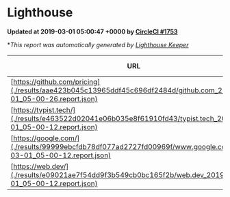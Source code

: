 
# Lighthouse

**Updated at 2019-03-01 05:00:47 +0000 by [CircleCI #1753](https://circleci.com/gh/ItinerisLtd/lighthouse-keeper-example/1753)**

**This report was automatically generated by [Lighthouse Keeper](https://github.com/itinerisltd/lighthouse-keeper)*

| URL | Performance | Accessibility | Best Practices | SEO | PWA | Updated At |
| --- | --- | --- | --- | --- | --- | --- |
| [https://github.com/pricing](./results/aae423b045c13965ddf45c696df2484d/github.com_2019-03-01_05-00-26.report.json) | 0.8 | 0.89 | 0.93 | 0.9 | 0.58 | 2019-03-01T05:00:26.798Z |
| [https://typist.tech/](./results/e463522d02041e06b035e8f61910fd43/typist.tech_2019-03-01_05-00-12.report.json) | 1 |  |  |  |  | 2019-03-01T05:00:12.954Z |
| [https://google.com/](./results/99999ebcfdb78df077ad2727fd00969f/www.google.com_2019-03-01_05-00-12.report.json) | 0.96 | 0.71 | 0.93 | 0.8 | 0.58 | 2019-03-01T05:00:12.177Z |
| [https://web.dev/](./results/e09021ae7f54dd9f3b549cb0bc165f2b/web.dev_2019-03-01_05-00-12.report.json) | 0.97 | 0.93 | 1 | 0.91 | 1 | 2019-03-01T05:00:12.716Z |
